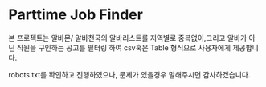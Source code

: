 # Parttime Job Finder
본 프로젝트는 알바몬/ 알바천국의 알바리스트를 지역별로 중복없이,그리고 알바가 아닌 직원을 구인하는 공고를 필터링 하여 csv혹은 Table 형식으로 사용자에게 제공합니다.

robots.txt를 확인하고 진행하였으나, 문제가 있을경우 말해주시면 감사하겠습니다.
